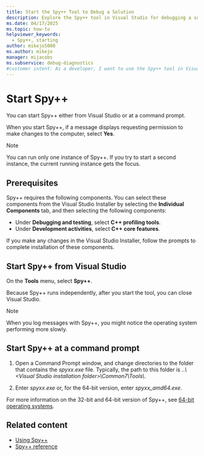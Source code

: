 ```yaml
---
title: Start the Spy++ Tool to Debug a Solution
description: Explore the Spy++ tool in Visual Studio for debugging a solution and start the tool from the integrated development environment (IDE) or from a command prompt.
ms.date: 04/17/2025
ms.topic: how-to
helpviewer_keywords: 
  - Spy++, starting
author: mikejo5000
ms.author: mikejo
manager: mijacobs
ms.subservice: debug-diagnostics
#customer intent: As a developer, I want to use the Spy++ tool in Visual Studio so I can debug my solution.
---
```


# Start Spy++

You can start Spy++ either from Visual Studio or at a command prompt.

When you start Spy++, if a message displays requesting permission to make changes to the computer, select **Yes**.

> [!NOTE]
> You can run only one instance of Spy++. If you try to start a second instance, the current running instance gets the focus.

## Prerequisites

Spy++ requires the following components. You can select these components from the Visual Studio Installer by selecting the **Individual Components** tab, and then selecting the following components:

* Under **Debugging and testing**, select **C++ profiling tools**.
* Under **Development activities**, select **C++ core features**.

If you make any changes in the Visual Studio Installer, follow the prompts to complete installation of these components.

## Start Spy++ from Visual Studio

On the **Tools** menu, select **Spy++**.

Because Spy++ runs independently, after you start the tool, you can close Visual Studio.

> [!NOTE]
> When you log messages with Spy++, you might notice the operating system performing more slowly.

## Start Spy++ at a command prompt

1. Open a Command Prompt window, and change directories to the folder that contains the *spyxx.exe* file. Typically, the path to this folder is *..\\\<Visual Studio installation folder>\Common7\Tools\\*.

1. Enter *spyxx.exe* or, for the 64-bit version, enter *spyxx_amd64.exe*.

For more information on the 32-bit and 64-bit version of Spy++, see [64-bit operating systems](introducing-spy-increment.md#64-bit-operating-systems).

## Related content

- [Using Spy++](../debugger/using-spy-increment.md)
- [Spy++ reference](../debugger/spy-increment-reference.md)

